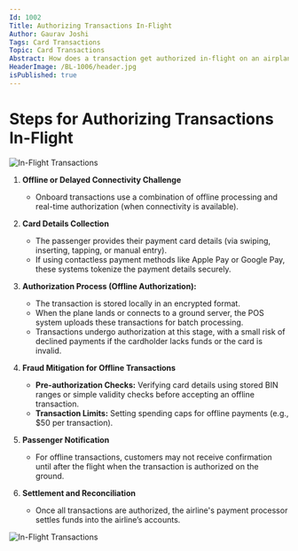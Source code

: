 ```yaml
---
Id: 1002
Title: Authorizing Transactions In-Flight
Author: Gaurav Joshi
Tags: Card Transactions
Topic: Card Transactions 
Abstract: How does a transaction get authorized in-flight on an airplane, such as for purchasing onboard Wi-Fi, food, or other services?
HeaderImage: /BL-1006/header.jpg
isPublished: true
---
```


# Steps for Authorizing Transactions In-Flight

![In-Flight Transactions](/BL-1006/InFlightTraxs.png)

1. **Offline or Delayed Connectivity Challenge**  
   - Onboard transactions use a combination of offline processing and real-time authorization (when connectivity is available).

2. **Card Details Collection**  
   - The passenger provides their payment card details (via swiping, inserting, tapping, or manual entry).  
   - If using contactless payment methods like Apple Pay or Google Pay, these systems tokenize the payment details securely.

3. **Authorization Process (Offline Authorization):**  
   - The transaction is stored locally in an encrypted format.  
   - When the plane lands or connects to a ground server, the POS system uploads these transactions for batch processing.  
   - Transactions undergo authorization at this stage, with a small risk of declined payments if the cardholder lacks funds or the card is invalid.

4. **Fraud Mitigation for Offline Transactions**  
   - **Pre-authorization Checks:** Verifying card details using stored BIN ranges or simple validity checks before accepting an offline transaction.  
   - **Transaction Limits:** Setting spending caps for offline payments (e.g., $50 per transaction).

5. **Passenger Notification**  
   - For offline transactions, customers may not receive confirmation until after the flight when the transaction is authorized on the ground.

6. **Settlement and Reconciliation**  
   - Once all transactions are authorized, the airline's payment processor settles funds into the airline’s accounts.  
   
![In-Flight Transactions](/BL-1006/1.gif)
